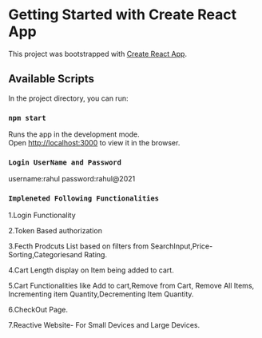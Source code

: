 # Getting Started with Create React App

This project was bootstrapped with [Create React App](https://github.com/facebook/create-react-app).

## Available Scripts

In the project directory, you can run:

### `npm start`

Runs the app in the development mode.\
Open [http://localhost:3000](http://localhost:3000) to view it in the browser.

### `Login UserName and Password`
username:rahul
password:rahul@2021

### `Impleneted Following Functionalities`

1.Login Functionality

2.Token Based authorization 

3.Fecth Prodcuts List based on filters from SearchInput,Price-Sorting,Categoriesand Rating.

4.Cart Length display on Item being added to cart.

5.Cart Functionalities like Add to cart,Remove from Cart, Remove All Items, Incrementing item Quantity,Decrementing Item Quantity.

6.CheckOut Page.

7.Reactive Website- For Small Devices and Large Devices.

